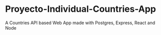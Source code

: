 # Proyecto-Individual-Countries-App
 A Countries API based Web App made with Postgres, Express, React and Node

